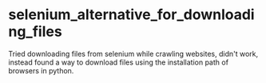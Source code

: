 # selenium_alternative_for_downloading_files
Tried downloading files from selenium while crawling websites, didn't work, instead found a way to download files using the installation path of browsers in python.
